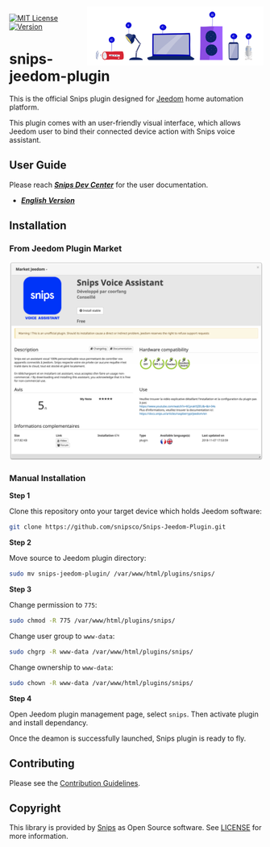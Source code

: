 <img align="right" src="/docs/AI_devices.png" width="350">

[![MIT License](https://img.shields.io/badge/license-MIT-blue.svg)](https://github.com/snipsco/snips-jeedom-plugin/blob/master/LICENSE)
[![Version](https://img.shields.io/badge/version-0.1.1-brightgreen.svg)](https://github.com/snipsco/snips-jeedom-plugin/blob/master/CHANGE_LOG.md)

# snips-jeedom-plugin

This is the official Snips plugin designed for [Jeedom](https://www.jeedom.com/) home automation platform.

This plugin comes with an user-friendly visual interface, which allows Jeedom user to bind their connected device action with Snips voice assistant.

## User Guide

Please reach ***[Snips Dev Center](https://docs.snips.ai/)*** for the user documentation.

- ***[English Version](https://docs.snips.ai/articles/raspberrypi/jeedom/en)***

## Installation

### From Jeedom Plugin Market

<p align="center">
    <img src="docs/snips_jeedom_market.png" width="650">
</p>

### Manual Installation

**Step 1**

Clone this repository onto your target device which holds Jeedom software:

```bash
git clone https://github.com/snipsco/Snips-Jeedom-Plugin.git
```

**Step 2**

Move source to Jeedom plugin directory:

```bash
sudo mv snips-jeedom-plugin/ /var/www/html/plugins/snips/
```

**Step 3**

Change permission to `775`:

```bash
sudo chmod -R 775 /var/www/html/plugins/snips/
```

Change user group to `www-data`:

```bash
sudo chgrp -R www-data /var/www/html/plugins/snips/
```

Change ownership to `www-data`:

```bash
sudo chown -R www-data /var/www/html/plugins/snips/
```

**Step 4**

Open Jeedom plugin management page, select `snips`. Then activate plugin and install dependancy.

Once the deamon is successfully launched, Snips plugin is ready to fly.

## Contributing

Please see the [Contribution Guidelines](https://github.com/snipsco/Snips-Jeedom-Plugin/blob/master/CONTRIBUTING.md).

## Copyright

This library is provided by [Snips](https://www.snips.ai) as Open Source software. See [LICENSE](https://github.com/snipsco/Snips-Jeedom-Plugin/blob/master/LICENSE) for more information.
